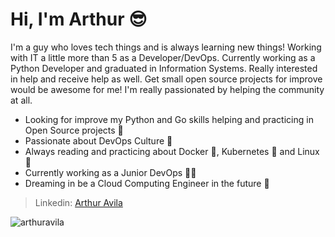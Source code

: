 # Hi, I'm Arthur :sunglasses:

I'm a guy who loves tech things and is always learning new things! Working with IT a little more than 5 as a Developer/DevOps.
Currently working as a Python Developer and graduated in Information Systems. Really interested in help and receive help as well. Get small open source projects for improve would be awesome for me! I'm really passionated by helping the community at all.


- Looking for improve my Python and Go skills helping and practicing in Open Source projects	:snake:
- Passionate about DevOps Culture :robot:
- Always reading and practicing about Docker :whale:, Kubernetes :octopus: and Linux :penguin:
- Currently working as a Junior DevOps :man_technologist:
- Dreaming in be a Cloud Computing Engineer in the future :star_struck:

> Linkedin: [Arthur Avila](https://www.linkedin.com/in/arthur-%C3%A1vila-502bb889/)

<img src="https://github-readme-stats.vercel.app/api?username=arthuravila26&show_icons=true)" alt="arthuravila" /> </p>
